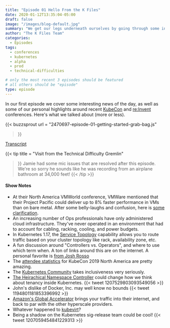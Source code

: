 ```yaml
---
title: "Episode 01 Hello From the K Files"
date: 2020-01-12T13:35:04-05:00
draft: false
image: "/images/blog-default.jpg"
summary: "We get our legs underneath ourselves by going through some interesting news items we found that morning."
author: "The K Files Team"
categories: 
  - Episodes
tags:
  - conferences
  - kubernetes
  - alpha
  - prod
  - technical-difficulties

# only the most recent 3 episodes should be featured
# all others should be "episode"
type: episode
---
```


In our first episode we cover some interesting news of the day, as well as some of our personal highlights around recent [KubeCon](https://events19.linuxfoundation.org/events/kubecon-cloudnativecon-north-america-2019/) and [re:Invent](https://reinvent.awsevents.com/) conferences. Here's what we talked about (more or less).

{{< buzzsprout 
url = "2470697-episode-01-getting-started-grab-bag.js"
>}}

[Transcript](/transcripts/episode-01-getting-started-grab-bag_otter.ai.txt)

{{< tip 
title = "Visit from the Technical Difficulty Gremlin"
>}}
Jamie had some mic issues that are resolved after this episode. We're so sorry he sounds like he was recording from an airplane bathroom at 34,000 feet!
{{< /tip >}}

#### Show Notes

* At their North America VMWorld conference, VMWare mentioned that their Project Pacific could deliver up to 8% faster performance in VMs than on bare metal. After some belly-laughs and confusion, here is [some clarification](https://blogs.vmware.com/performance/2019/10/how-does-project-pacific-deliver-8-better-performance-than-bare-metal.html). 
* An increasing number of Ops professionals have only administered cloud infrastructure. They've never operated in an environment that had to account for cabling, racking, cooling, and power budgets.
* In Kubernetes 1.17, the [Service Topology](https://kubernetes.io/docs/concepts/services-networking/service-topology/) capability allows you to route traffic based on your cluster topology like rack, availability zone, etc.
* A fun discussion around "Controllers vs. Operators", and where to use which term when. A ton of links around this are on the internet. A personal favorite is [from Josh Rosso](https://octetz.com/docs/2019/2019-10-13-controllers-and-operators/)
* The [attendee statistics](https://www.cncf.io/blog/2020/01/09/kubecon-cloudnativecon-north-america-2019-conference-transparency-report-the-biggest-kubecon-cloudnativecon-to-date/) for KubeCon 2019 North America are pretty amazing.
* The [Kubernetes Community](https://kubernetes.io/community/) takes inclusiveness very seriously. 
* [The Heirachical Namespace Controller](https://github.com/kubernetes-sigs/multi-tenancy/tree/master/incubator/hnc) could change how we think about tenancy inside Kubernetes.
{{< tweet 1207529803093549056 >}}
* John's dislike of Docker, Inc. may well know no bounds
{{< tweet 1194801181853396992 >}}
* [Amazon's Global Accelerator](https://aws.amazon.com/global-accelerator/) brings your traffic into their internet, and back to par with the other hyperscale providers.
* Whatever happened to [kubevirt](https://github.com/kubevirt)?
* Being a shadow on the Kubernetes sig-release team could be cool!
{{< tweet 1207059454841229313 >}}
